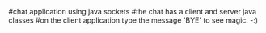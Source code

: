 #chat application using java sockets
#the chat has a client and server java classes
#on the client application type the message 'BYE' to see magic. -:)
